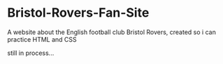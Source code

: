 # Bristol-Rovers-Fan-Site
A website about the English football club Bristol Rovers, created so i can practice HTML and CSS

still in process...

